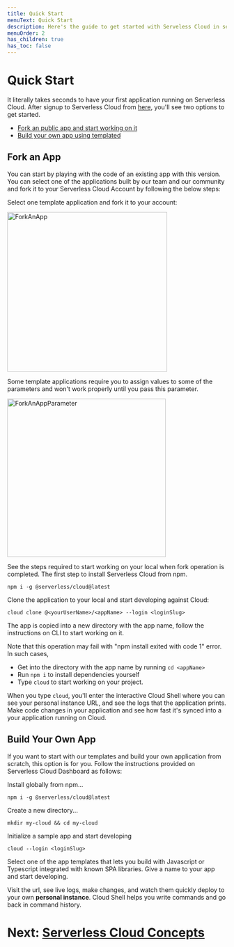 ```yaml
---
title: Quick Start
menuText: Quick Start
description: Here's the guide to get started with Serveless Cloud in seconds
menuOrder: 2
has_children: true
has_toc: false
---
```


# Quick Start

It literally takes seconds to have your first application running on Serverless Cloud. After signup to Serverless Cloud from [here](https://cloud.serverless.com/?view=register), you'll see two options to get started. 

- [Fork an public app and start working on it](#fork-an-app)
- [Build your own app using templated](#build-your-own-app)


## Fork an App

You can start by playing with the code of an existing app with this version. You can select one of the applications built by our team and our community and fork it to your Serverless Cloud Account by following the below steps: 

Select one template application and fork it to your account: 

<img width="367" alt="ForkAnApp" src="https://user-images.githubusercontent.com/85096820/139436453-e51ce71b-86fe-495d-ab1d-cd90e8cdd797.png">

Some template applications require you to assign values to some of the parameters and won't work properly until you pass this parameter.

<img width="364" alt="ForkAnAppParameter" src="https://user-images.githubusercontent.com/85096820/139436501-ffa09ae3-5f92-4ad3-8ff7-8eae6eca2539.png">

See the steps required to start working on your local when fork operation is completed. The first step to install Serverless Cloud from npm.

```
npm i -g @serverless/cloud@latest
```

Clone the application to your local and start developing against Cloud: 

```
cloud clone @<yourUserName>/<appName> --login <loginSlug>
```

The app is copied into a new directory with the app name, follow the instructions on CLI to start working on it. 

Note that this operation may fail with "npm install exited with code 1" error. In such cases, 

- Get into the directory with the app name by running `cd <appName>` 
- Run `npm i` to install dependencies yourself
- Type `cloud` to start working on your project. 

When you type `cloud`, you'll enter the interactive Cloud Shell where you can see your personal instance URL, and see the logs that the application prints. Make code changes in your application and see how fast it's synced into a your application running on Cloud. 
 
## Build Your Own App

If you want to start with our templates and build your own application from scratch, this option is for you. Follow the instructions provided on Serverless Cloud Dashboard as follows:

Install globally from npm...

```
npm i -g @serverless/cloud@latest
```

Create a new directory...

```
mkdir my-cloud && cd my-cloud
```

Initialize a sample app and start developing

```
cloud --login <loginSlug> 
```

Select one of the app templates that lets you build with Javascript or Typescript integrated with known SPA libraries. Give a name to your app and start developing. 

Visit the url, see live logs, make changes, and watch them quickly deploy to your own **personal instance**. Cloud Shell helps you write commands and go back in command history.


# Next: [Serverless Cloud Concepts](/cloud/docs/get-started/concepts)
